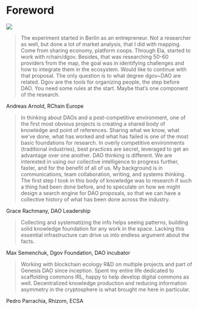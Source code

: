 # Foreword

![](.gitbook/assets/image%20%2815%29.png)

> The experiment started in Berlin as an entrepreneur. Not a researcher as well, but done a lot of market analysis, that I did with mapping. Come from sharing economy, platform coops. Through Ela, started to work with rchain/dgov. Besides, that was researching 50-60 providers from the map, the goal was in identifying challenges and how to integrate them in the ecosystem. Would like to continue with that proposal. The only question is to what degree dgov~DAO are related. Dgov are the tools for organizing people, the step before DAO. You need some rules at the start. Maybe that’s one component of the research.

Andreas Arnold, RChain Europe

> In thinking about DAOs and a post-competitive environment, one of the first most obvious projects is creating a shared body of knowledge and point of references. Sharing what we know, what we’ve done, what has worked and what has failed is one of the most basic foundations for research. In overly competitive environments \(traditional industries\), best practices are secret, leveraged to get an advantage over one another. DAO thinking is different. We are interested in using our collective intelligence to progress further, faster, and for the benefit of all of us. My background is in communications, team collaboration, writing, and systems thinking. The first step I took in this body of knowledge was to research if such a thing had been done before, and to speculate on how we might design a search engine for DAO proposals, so that we can have a collective history of what has been done across the industry.

Grace Rachmany, DAO Leadership

> Collecting and systematizing the info helps seeing patterns, building solid knowledge foundation for any work in the space. Lacking this essential infrastructure can drive us into endless argument about the facts.

Max Semenchuk, Dgov Foundation, DAO incubator

> Working with blockchain ecology R&D on multiple projects and part of Genesis DAO since inception. Spent my entire life dedicated to scaffolding commons IRL, happy to help develop digital commons as well. Decentralized knowledge production and reducing information asymmetry in the cryptosphere is what brought me here in particular.

Pedro Parrachia, Rhizom, ECSA

